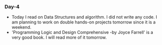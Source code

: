 ### Day-4 

* Today I read on Data Structures and algorithm. I did not write any code. I am planning to work on double hands-on projects tomorrow since it is a weekend.
* 'Programming Logic and Design Comprehensive -by Joyce Farrell' is a very good book. I will read more of it tomorrow.
